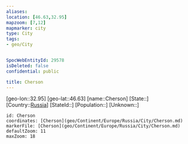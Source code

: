 ```yaml
---
aliases: 
location: [46.63,32.95]
mapzoom: [7,12] 
mapmarker: city 
type: City
tags:
- geo/City


SpocWebEntityId: 29578
isDeleted: false
confidential: public

title: Cherson
---
```

[geo-lon::32.95]
[geo-lat::46.63]
[name::Cherson]
[State::]
[Country::[Russia](geo/Continent/Europe/Russia.md)]
[StateId::]
[Population::]
[Unknown::]


```leaflet
id: Cherson
coordinates: [Cherson](geo/Continent/Europe/Russia/City/Cherson.md)
markerFile: [Cherson](geo/Continent/Europe/Russia/City/Cherson.md)
defaultZoom: 11 
maxZoom: 18
```


